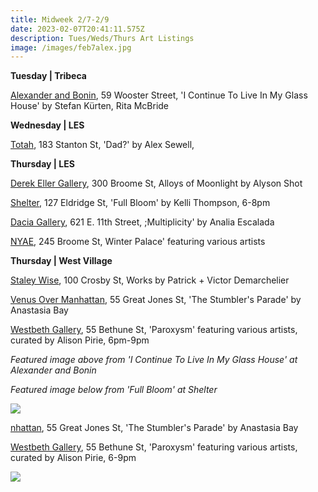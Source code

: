 ```yaml
---
title: Midweek 2/7-2/9
date: 2023-02-07T20:41:11.575Z
description: Tues/Weds/Thurs Art Listings
image: /images/feb7alex.jpg
---
```

**T﻿uesday | Tribeca**

[Alexander and Bonin](https://www.alexanderandbonin.com/exhibition/328/), 59 Wooster Street, 'I Continue To Live In My Glass House' by Stefan Kürten, Rita McBride

**W﻿ednesday | LES**

[T﻿otah](https://www.davidtotah.com/upcoming), 183 Stanton St, 'Dad?' by Alex Sewell, 

**T﻿hursday | LES** 

[Derek Eller Gallery](https://www.derekeller.com/exhibitions/alyson-shotz13), 300 Broome St, Alloys of Moonlight by Alyson Shot

[S﻿helter](https://www.shelternyc.com/), 127 Eldridge St, 'Full Bloom' by Kelli Thompson, 6-8pm

[Dacia Gallery](http://www.daciagallery.com/), 621 E. 11th Street, ;Multiplicity' by Analia Escalada

[N﻿YAE](https://www.nyartistsequity.org/all-events/winter-palace), 245 Broome St, Winter Palace' featuring various artists

**T﻿hursday | West Village**

[S﻿taley Wise](https://www.staleywise.com/), 100 Crosby St, Works by Patrick + Victor Demarchelier

[Venus Over Manhattan](https://www.venusovermanhattan.com/exhibitions), 55 Great Jones St, 'The Stumbler's Parade' by Anastasia Bay

[Westbeth Gallery](https://westbeth.org/event/paroxysm-group-show-curated-by-alison-pirie/), 55 Bethune St, 'Paroxysm' featuring various artists, curated by Alison Pirie, 6pm-9pm 

*Featured image above from 'I Continue To Live In My Glass House' at Alexander and Bonin*

*F﻿eatured image below from 'Full Bloom' at Shelter*

![](/images/shelter-gallery_persistence-in-the-face-of-failure_kelli_thompson.jpg)

[nhattan](https://www.venusovermanhattan.com/exhibitions/anastasia-bay-the-stumblers-parade-1), 55 Great Jones St, 'The Stumbler's Parade' by Anastasia Bay 

[W﻿estbeth Gallery](https://westbeth.org/event/paroxysm-group-show-curated-by-alison-pirie/), 55 Bethune St, 'Paroxysm' featuring various artists, curated by Alison Pirie, 6-9pm 

![](/images/paroxysm_homepage_1200px-624x624.png)